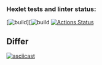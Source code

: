 ### Hexlet tests and linter status:
[![build](https://github.com/IvanVyargizov/java-project-lvl2/workflows/build/badge.svg)][![build](https://github.com/IvanVyargizov/java-project-lvl2/actions/workflows/build-check.yml)
[![Actions Status](https://github.com/IvanVyargizov/java-project-lvl2/workflows/hexlet-check/badge.svg)](https://github.com/IvanVyargizov/java-project-lvl2/actions)
## Differ
[![asciicast](https://asciinema.org/a/eDMGb22jiUyKmCH4xciqLJsTd.svg)](https://asciinema.org/a/eDMGb22jiUyKmCH4xciqLJsTd)
